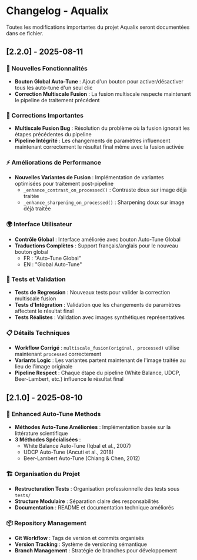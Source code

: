 # Changelog - Aqualix

Toutes les modifications importantes du projet Aqualix seront documentées dans ce fichier.

## [2.2.0] - 2025-08-11

### 🎉 Nouvelles Fonctionnalités
- **Bouton Global Auto-Tune** : Ajout d'un bouton pour activer/désactiver tous les auto-tune d'un seul clic
- **Correction Multiscale Fusion** : La fusion multiscale respecte maintenant le pipeline de traitement précédent

### 🔧 Corrections Importantes
- **Multiscale Fusion Bug** : Résolution du problème où la fusion ignorait les étapes précédentes du pipeline
- **Pipeline Intégrité** : Les changements de paramètres influencent maintenant correctement le résultat final même avec la fusion activée

### ⚡ Améliorations de Performance
- **Nouvelles Variantes de Fusion** : Implémentation de variantes optimisées pour traitement post-pipeline
  - `_enhance_contrast_on_processed()` : Contraste doux sur image déjà traitée
  - `_enhance_sharpening_on_processed()` : Sharpening doux sur image déjà traitée

### 🌍 Interface Utilisateur
- **Contrôle Global** : Interface améliorée avec bouton Auto-Tune Global
- **Traductions Complètes** : Support français/anglais pour le nouveau bouton global
  - FR : "Auto-Tune Global" 
  - EN : "Global Auto-Tune"

### 🧪 Tests et Validation
- **Tests de Regression** : Nouveaux tests pour valider la correction multiscale fusion
- **Tests d'Intégration** : Validation que les changements de paramètres affectent le résultat final
- **Tests Réalistes** : Validation avec images synthétiques représentatives

### 📋 Détails Techniques
- **Workflow Corrigé** : `multiscale_fusion(original, processed)` utilise maintenant `processed` correctement
- **Variants Logic** : Les variantes partent maintenant de l'image traitée au lieu de l'image originale
- **Pipeline Respect** : Chaque étape du pipeline (White Balance, UDCP, Beer-Lambert, etc.) influence le résultat final

## [2.1.0] - 2025-08-10

### 🚀 Enhanced Auto-Tune Methods
- **Méthodes Auto-Tune Améliorées** : Implémentation basée sur la littérature scientifique
- **3 Méthodes Spécialisées** : 
  - White Balance Auto-Tune (Iqbal et al., 2007)
  - UDCP Auto-Tune (Ancuti et al., 2018)  
  - Beer-Lambert Auto-Tune (Chiang & Chen, 2012)

### 🏗️ Organisation du Projet
- **Restructuration Tests** : Organisation professionnelle des tests sous `tests/`
- **Structure Modulaire** : Séparation claire des responsabilités
- **Documentation** : README et documentation technique améliorés

### 📦 Repository Management
- **Git Workflow** : Tags de version et commits organisés
- **Version Tracking** : Système de versioning sémantique
- **Branch Management** : Stratégie de branches pour développement